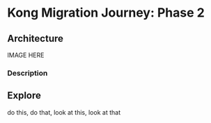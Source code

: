 # Kong Migration Journey: Phase 2

## Architecture

IMAGE HERE

### Description


## Explore

do this, do that, look at this, look at that